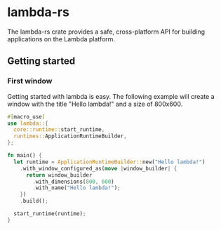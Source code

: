 # lambda-rs
The lambda-rs crate provides a safe, cross-platform API for building applications on the Lambda platform.

## Getting started
### First window
Getting started with lambda is easy. The following example will create a window with the title "Hello lambda!" and a size of 800x600.
```rust
#[macro_use]
use lambda::{
  core::runtime::start_runtime,
  runtimes::ApplicationRuntimeBuilder,
};

fn main() {
  let runtime = ApplicationRuntimeBuilder::new("Hello lambda!")
    .with_window_configured_as(move |window_builder| {
      return window_builder
        .with_dimensions(800, 600)
        .with_name("Hello lambda!");
    })
    .build();

  start_runtime(runtime);
}
```
